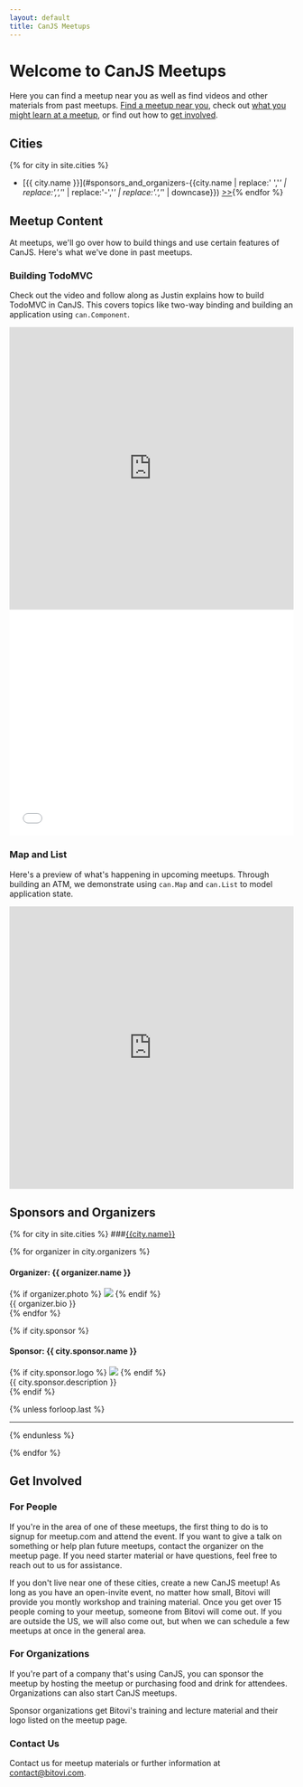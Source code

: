 ```yaml
---
layout: default
title: CanJS Meetups
---
```


# Welcome to CanJS Meetups

Here you can find a meetup near you as well as find videos and other materials from past meetups.  [Find a meetup near you](#cities), check out [what you might learn at a meetup](#content), or find out how to [get involved](#get_involved).

## Cities
{% for city in site.cities %}
- [{{ city.name }}](#sponsors_and_organizers-{{city.name | replace:' ','_' | replace:',','_' | replace:'-','_' | replace:'.','_' | downcase}}) [>>]({{city.site}}){% endfor %}



## Meetup Content

At meetups, we&#39;ll go over how to build things and use certain features of CanJS.  Here&#39;s what we&#39;ve done in past meetups.

### Building TodoMVC

Check out the video and follow along as Justin explains how to build TodoMVC in CanJS. This covers topics like two-way binding and building an application using `can.Component`.

<iframe width="100%" height="500" src="http://jsfiddle.net/jandjorgensen/EAFb5/embedded/{{"result,js,html,css"}}/" allowfullscreen="allowfullscreen" frameborder="0"> </iframe>

<iframe width="100%" height="400" src="//www.youtube.com/embed/E9kEM9P0Lp8" frameborder="0"> </iframe>

### Map and List

Here's a preview of what's happening in upcoming meetups.  Through building an ATM, we demonstrate using `can.Map` and `can.List` to model application state.

<iframe width="100%" height="500" src="http://jsfiddle.net/jandjorgensen/mhPq7/embedded/{{"result,js,html,css"}}/" allowfullscreen="allowfullscreen" frameborder="0"> </iframe>

## Sponsors and Organizers
{% for city in site.cities %}
###[{{city.name}}]({{city.site}})
<div class="city">
</div>


{% for organizer in city.organizers %}

#### Organizer: {{ organizer.name }}
<div class="organizer">
{% if organizer.photo %}
<img src="http://bitovi.github.io/canjsmeetup/images/organizers/{{organizer.photo}}" />
{% endif %}
<div class="description">{{ organizer.bio }}</div>
</div>
{% endfor %}

{% if city.sponsor %}
#### Sponsor: {{ city.sponsor.name }}
<div class="sponsor">
{% if city.sponsor.logo %}
<img src="http://bitovi.github.io/canjsmeetup/images/sponsors/{{city.sponsor.logo}}" />
{% endif %}
<div class="description">{{ city.sponsor.description }}</div>
</div>
{% endif %}

{% unless forloop.last %}
<hr style="clear:both"/>
{% endunless %}

{% endfor %}


## Get Involved

### For People
If you're in the area of one of these meetups, the first thing to do is to signup for meetup.com and attend the event. If you want to give a talk on something or help plan future meetups, contact the organizer on the meetup page. If you need starter material or have questions, feel free to reach out to us for assistance.

If you don't live near one of these cities, create a new CanJS meetup! As long as you have an open-invite event, no matter how small, Bitovi will provide you montly workshop and training material. Once you get over 15 people coming to your meetup, someone from Bitovi will come out. If you are outside the US, we will also come out, but when we can schedule a few meetups at once in the general area.

### For Organizations
If you're part of a company that's using CanJS, you can sponsor the meetup by hosting the meetup or purchasing food and drink for attendees. Organizations can also start CanJS meetups.

Sponsor organizations get Bitovi's training and lecture material and their logo listed on the meetup page.

### Contact Us

Contact us for meetup materials or further information at [contact@bitovi.com](mailto:contact@bitovi.com).
